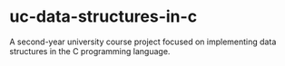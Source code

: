# uc-data-structures-in-c
A second-year university course project focused on implementing data structures in the C programming language. 
